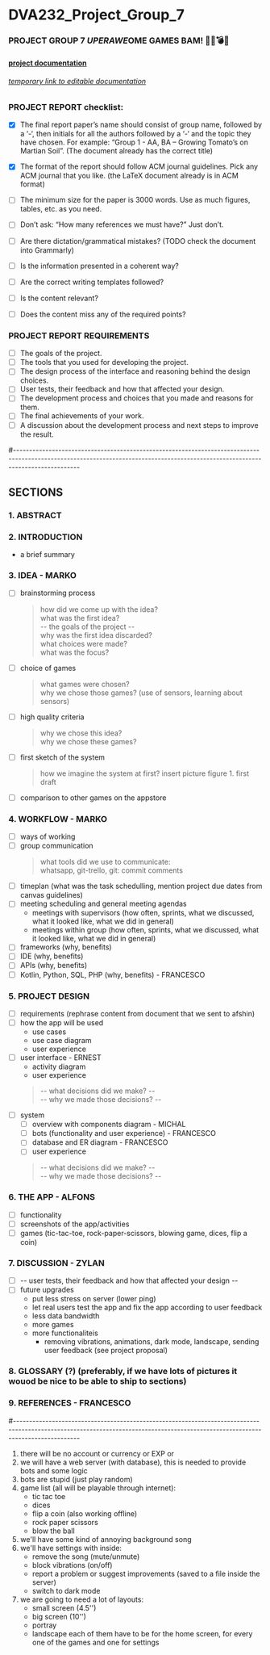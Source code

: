 # DVA232_Project_Group_7

### PROJECT GROUP 7 $UPER AWE$OME GAMES BAM! 🔫🔪💣💥
#### [project documentation](https://www.overleaf.com/read/pbyrtqhvntxm)
###### [temporary link to editable documentation](https://www.overleaf.com/project/5fda128759085f43cd4840fd)

### PROJECT REPORT checklist:
- [x] The final report paper’s name should consist of group name, followed by a ‘-‘, then initials for all the authors followed by a ‘-‘ and the topic they have chosen. For example: “Group 1 - AA, BA – Growing Tomato’s on Martian Soil”. (The document already has the correct title)
- [x] The format of the report should follow ACM journal guidelines. Pick any ACM journal that you like. (the LaTeX document already is in ACM format)
- [ ] The minimum size for the paper is 3000 words. Use as much figures, tables, etc. as you need.
- [ ] Don’t ask: “How many references we must have?” Just don’t.
- [ ] Are there dictation/grammatical mistakes? (TODO check the document into Grammarly)
- [ ] Is the information presented in a coherent way?
- [ ] Are the correct writing templates followed?
- [ ] Is the content relevant?
- [ ] Does the content miss any of the required points?


### PROJECT REPORT REQUIREMENTS
- [ ] The goals of the project.
- [ ] The tools that you used for developing the project.
- [ ] The design process of the interface and reasoning behind the design choices.
- [ ] User tests, their feedback and how that affected your design.
- [ ] The development process and choices that you made and reasons for them.
- [ ] The final achievements of your work.
- [ ] A discussion about the development process and next steps to improve the result.

#--------------------------------------------------------------------------------------------------------------------------------------------------------------------------------

## SECTIONS
### 1. ABSTRACT
### 2. INTRODUCTION 
- a brief summary
### 3. IDEA - MARKO
- [ ] brainstorming process
	> how did we come up with the idea? </br>
	> what was the first idea? </br>
	> -- the goals of the project -- </br>
	> why was the first idea discarded? </br>
	> what choices were made? </br>
	> what was the focus? </br>
- [ ] choice of games
	> what games were chosen? </br>
	> why we chose those games? (use of sensors, learning about sensors) </br>
- [ ] high quality criteria
	> why we chose this idea? </br>
	> why we chose these games? </br>
- [ ] first sketch of the system
	> how we imagine the system at first?
	> insert  picture figure 1. first draft
- [ ] comparison to other games on the appstore
### 4. WORKFLOW - MARKO
- [ ] ways of working
- [ ] group communication
	> what tools did we use to communicate: </br>
	> whatsapp, git-trello, git: commit comments </br>
- [ ] timeplan (what was the task schedulling, mention project due dates from canvas guidelines)
- [ ] meeting scheduling and general meeting agendas
	- meetings with supervisors (how often, sprints, what we discussed, what it looked like, what we did in general)
	- meetings within group (how often, sprints, what we discussed, what it looked like, what we did in general)
- [ ] frameworks (why, benefits)
- [ ] IDE (why, benefits)
- [ ] APIs (why, benefits)
- [ ] Kotlin, Python, SQL, PHP (why, benefits) - FRANCESCO
### 5. PROJECT DESIGN
- [ ] requirements (rephrase content from document that we sent to afshin)
- [ ] how the app will be used
	- use cases
	- use case diagram
	- user experience
- [ ] user interface - ERNEST
	- activity diagram
	- user experience
	> -- what decisions did we make? -- </br>
	> -- why we made those decisions? -- </br>
- [ ] system
	- [ ] overview with components diagram - MICHAL
	- [ ] bots (functionality and user experience) - FRANCESCO
	- [ ] database and ER diagram - FRANCESCO
	- [ ] user experience
	>-- what decisions did we make? -- </br>
	>-- why we made those decisions? -- </br>
### 6. THE APP - ALFONS
- [ ] functionality
- [ ] screenshots of the app/activities
- [ ] games (tic-tac-toe, rock-paper-scissors, blowing game, dices, flip a coin)
### 7. DISCUSSION - ZYLAN
- [ ] -- user tests, their feedback and how that affected your design --
- [ ] future upgrades
	- put less stress on server (lower ping)
	- let real users test the app and fix the app according to user feedback
	- less data bandwidth
	- more games
	- more functionaliteis
		- removing vibrations, animations, dark mode, landscape, sending user feedback (see project proposal)
### 8. GLOSSARY (?) (preferably, if we have lots of pictures it wouod be nice to be able to ship to sections)
### 9. REFERENCES - FRANCESCO

#--------------------------------------------------------------------------------------------------------------------------------------------------------------------------------

1. there will be no account or currency or EXP or <add similar things here>
2. we will have a web server (with database), this is needed to provide bots and
	some logic
3. bots are stupid (just play random)
4. game list (all will be playable through internet):
	- tic tac toe
	- dices
	- flip a coin (also working offline)
	- rock paper scissors
	- blow the ball
5. we'll have some kind of annoying background song	
6. we'll have settings with inside:
	- remove the song (mute/unmute)
	- block vibrations (on/off)
	- report a problem or suggest improvements (saved to a file inside the server)
	- switch to dark mode
7. we are going to need a lot of layouts:
	- small screen (4.5'')
	- big screen (10'')
	- portray
	- landscape
   each of them have to be for the home screen,
   for every one of the games and one for settings


